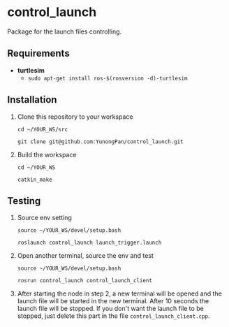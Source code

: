 # control_launch 
Package for the launch files controlling.

## Requirements
- **turtlesim**
  - `sudo apt-get install ros-$(rosversion -d)-turtlesim`  
    

## Installation
1. Clone this repository  to your workspace
  
	`cd ~/YOUR_WS/src`  
  
	`git clone git@github.com:YunongPan/control_launch.git`  
  

2. Build the workspace  
  
	`cd ~/YOUR_WS`  
  
	`catkin_make`  

## Testing
1. Source env setting  
  
	`source ~/YOUR_WS/devel/setup.bash`  
  
	`roslaunch control_launch launch_trigger.launch`  
	  

  
2. Open another terminal, source the env and test  
  
	`source ~/YOUR_WS/devel/setup.bash`  
  
	`rosrun control_launch control_launch_client`  
	
3. After starting the node in step 2, a new terminal will be opened and the launch file will be started in the new terminal. After 10 seconds the launch file will be stopped. If you don't want the launch file to be stopped, just delete this part in the file `control_launch_client.cpp`.
   


  
